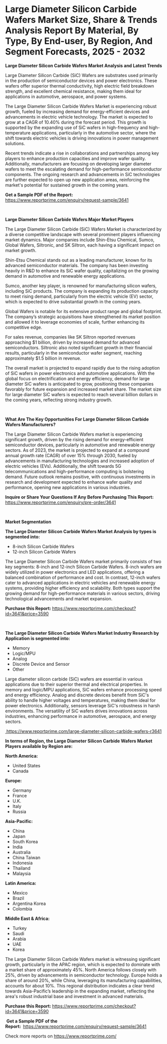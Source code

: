 <p><h1>Large Diameter Silicon Carbide Wafers Market Size, Share & Trends Analysis Report By Material, By Type, By End-user, By Region, And Segment Forecasts, 2025 - 2032</h1></p><p><strong>Large Diameter Silicon Carbide Wafers Market Analysis and Latest Trends</strong></p>
<p><p>Large Diameter Silicon Carbide (SiC) Wafers are substrates used primarily in the production of semiconductor devices and power electronics. These wafers offer superior thermal conductivity, high electric field breakdown strength, and excellent chemical resistance, making them ideal for applications in automotive, aerospace, and power systems.</p><p>The Large Diameter Silicon Carbide Wafers Market is experiencing robust growth, fueled by increasing demand for energy-efficient devices and advancements in electric vehicle technology. The market is expected to grow at a CAGR of 10.40% during the forecast period. This growth is supported by the expanding use of SiC wafers in high-frequency and high-temperature applications, particularly in the automotive sector, where the shift towards electric vehicles is driving innovations in power management solutions.</p><p>Recent trends indicate a rise in collaborations and partnerships among key players to enhance production capacities and improve wafer quality. Additionally, manufacturers are focusing on developing larger diameter wafers to meet the escalating demand for high-performance semiconductor components. The ongoing research and advancements in SiC technologies are further expected to open up new application areas, reinforcing the market's potential for sustained growth in the coming years.</p></p>
<p><strong>Get a Sample PDF of the Report:&nbsp;</strong> <a href="https://www.reportprime.com/enquiry/request-sample/3641?utm_campaign=3080&utm_medium=2&utm_source=Github&utm_content=ia&utm_term=18032025&utm_id=large-diameter-silicon-carbide-wafers">https://www.reportprime.com/enquiry/request-sample/3641</a></p>
<p>&nbsp;</p>
<p><strong>Large Diameter Silicon Carbide Wafers Major Market Players</strong></p>
<p><p>The Large Diameter Silicon Carbide (SiC) Wafers Market is characterized by a diverse competitive landscape with several prominent players influencing market dynamics. Major companies include Shin-Etsu Chemical, Sumco, Global Wafers, Siltronic, and SK Siltron, each having a significant impact on market growth.</p><p>Shin-Etsu Chemical stands out as a leading manufacturer, known for its advanced semiconductor materials. The company has been investing heavily in R&D to enhance its SiC wafer quality, capitalizing on the growing demand in automotive and renewable energy applications.</p><p>Sumco, another key player, is renowned for manufacturing silicon wafers, including SiC products. The company is expanding its production capacity to meet rising demand, particularly from the electric vehicle (EV) sector, which is expected to drive substantial growth in the coming years.</p><p>Global Wafers is notable for its extensive product range and global footprint. The company’s strategic acquisitions have strengthened its market position and allowed it to leverage economies of scale, further enhancing its competitive edge.</p><p>For sales revenue, companies like SK Siltron reported revenues approaching $1 billion, driven by increased demand for advanced semiconductors. Siltronic also noted significant growth in their financial results, particularly in the semiconductor wafer segment, reaching approximately $1.5 billion in revenue.</p><p>The overall market is projected to expand rapidly due to the rising adoption of SiC wafers in power electronics and automotive applications. With the global focus on electrification and energy efficiency, demand for large diameter SiC wafers is anticipated to grow, positioning these companies favorably for future expansion and increased market share. The market size for large diameter SiC wafers is expected to reach several billion dollars in the coming years, reflecting strong industry growth.</p></p>
<p>&nbsp;</p>
<p><strong>What Are The Key Opportunities For Large Diameter Silicon Carbide Wafers Manufacturers?</strong></p>
<p><p>The Large Diameter Silicon Carbide Wafers market is experiencing significant growth, driven by the rising demand for energy-efficient semiconductor devices, particularly in automotive and renewable energy sectors. As of 2023, the market is projected to expand at a compound annual growth rate (CAGR) of over 15% through 2030, fueled by advancements in manufacturing technologies and increased adoption of electric vehicles (EVs). Additionally, the shift towards 5G telecommunications and high-performance computing is bolstering demand. Future outlook remains positive, with continuous investments in research and development expected to enhance wafer quality and performance, opening new applications in various industries.</p></p>
<p><strong>Inquire or Share Your Questions If Any Before Purchasing This Report:</strong> <a href="https://www.reportprime.com/enquiry/pre-order/3641?utm_campaign=3080&utm_medium=2&utm_source=Github&utm_content=ia&utm_term=18032025&utm_id=large-diameter-silicon-carbide-wafers">https://www.reportprime.com/enquiry/pre-order/3641</a></p>
<p>&nbsp;</p>
<p><strong>Market Segmentation</strong></p>
<p><strong>The Large Diameter Silicon Carbide Wafers Market Analysis by types is segmented into:</strong></p>
<p><ul><li>8-inch Silicon Carbide Wafers</li><li>12-inch Silicon Carbide Wafers</li></ul></p>
<p><p>The Large Diameter Silicon Carbide Wafers market primarily consists of two key segments: 8-inch and 12-inch Silicon Carbide Wafers. 8-inch wafers are widely utilized in power electronics and LED applications, offering a balanced combination of performance and cost. In contrast, 12-inch wafers cater to advanced applications in electric vehicles and renewable energy systems, providing higher efficiency and scalability. Both types support the growing demand for high-performance materials in various sectors, driving technological advancements and market expansion.</p></p>
<p><strong>Purchase this Report:&nbsp;</strong><a href="https://www.reportprime.com/checkout?id=3641&price=3590&utm_campaign=3080&utm_medium=2&utm_source=Github&utm_content=ia&utm_term=18032025&utm_id=large-diameter-silicon-carbide-wafers">https://www.reportprime.com/checkout?id=3641&price=3590</a></p>
<p>&nbsp;</p>
<p><strong>The Large Diameter Silicon Carbide Wafers Market Industry Research by Application is segmented into:</strong></p>
<p><ul><li>Memory</li><li>Logic/MPU</li><li>Analog</li><li>Discrete Device and Sensor</li><li>Other</li></ul></p>
<p><p>Large diameter silicon carbide (SiC) wafers are essential in various applications due to their superior thermal and electrical properties. In memory and logic/MPU applications, SiC wafers enhance processing speed and energy efficiency. Analog and discrete devices benefit from SiC's ability to handle higher voltages and temperatures, making them ideal for power electronics. Additionally, sensors leverage SiC's robustness in harsh environments. The versatility of SiC wafers drives innovations across industries, enhancing performance in automotive, aerospace, and energy sectors.</p></p>
<p><a href="https://www.reportprime.com/large-diameter-silicon-carbide-wafers-r3641?utm_campaign=3080&utm_medium=2&utm_source=Github&utm_content=ia&utm_term=18032025&utm_id=large-diameter-silicon-carbide-wafers">&nbsp;https://www.reportprime.com/large-diameter-silicon-carbide-wafers-r3641</a></p>
<p><strong>In terms of Region, the Large Diameter Silicon Carbide Wafers Market Players available by Region are:</strong></p>
<p>
    <p> <strong> North America: </strong>
        <ul>
            <li>United States</li>
            <li>Canada</li>
        </ul>
        </p> 
    <p> <strong> Europe: </strong>
        <ul>
            <li>Germany</li>
            <li>France</li>
            <li>U.K.</li>
            <li>Italy</li>
            <li>Russia</li>
        </ul>
        </p> 
    <p> <strong> Asia-Pacific: </strong>
        <ul>
            <li>China</li>
            <li>Japan</li>
            <li>South Korea</li>
            <li>India</li>
            <li>Australia</li>
            <li>China Taiwan</li>
            <li>Indonesia</li>
            <li>Thailand</li>
            <li>Malaysia</li>
        </ul>
        </p> 
    <p> <strong> Latin America: </strong>
        <ul>
            <li>Mexico</li>
            <li>Brazil</li>
            <li>Argentina Korea</li>
            <li>Colombia</li>
        </ul>
        </p> 
    <p> <strong> Middle East & Africa: </strong>
        <ul>
            <li>Turkey</li>
            <li>Saudi</li>
            <li>Arabia</li>
            <li>UAE</li>
            <li>Korea</li>
        </ul>
    </p>
    </p>
<p><p>The Large Diameter Silicon Carbide Wafers market is witnessing significant growth, particularly in the APAC region, which is expected to dominate with a market share of approximately 45%. North America follows closely with 25%, driven by advancements in semiconductor technology. Europe holds a share of around 20%, while China, leveraging its manufacturing capabilities, accounts for about 10%. This regional distribution indicates a clear trend towards Asia-Pacific’s leadership in the expanding market, reflecting the area's robust industrial base and investment in advanced materials.</p></p>
<p><strong>Purchase this Report: </strong><a href="https://www.reportprime.com/checkout?id=3641&price=3590&utm_campaign=3080&utm_medium=2&utm_source=Github&utm_content=ia&utm_term=18032025&utm_id=large-diameter-silicon-carbide-wafers">https://www.reportprime.com/checkout?id=3641&price=3590</a></p>
<p>&nbsp;<strong>Get a Sample PDF of the Report:&nbsp;&nbsp;</strong><a href="https://www.reportprime.com/enquiry/request-sample/3641?utm_campaign=3080&utm_medium=2&utm_source=Github&utm_content=ia&utm_term=18032025&utm_id=large-diameter-silicon-carbide-wafers">https://www.reportprime.com/enquiry/request-sample/3641</a></p>
<p><strong></strong></p>
<p>Check more reports on <a href="https://www.reportprime.com/?utm_campaign=3080&utm_medium=2&utm_source=Github&utm_content=ia&utm_term=18032025&utm_id=large-diameter-silicon-carbide-wafers">https://www.reportprime.com/</a></p>